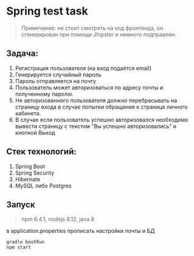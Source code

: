 # Spring test task

> Примечание: не стоит смотреть на код фронтенда, он сгенерирован при помощи Jhipster и немного подправлен.

## Задача:
1. Регистрация пользователя (на вход подаётся email)
2. Генерируется случайный пароль
3. Пароль отправляется на почту
4. Пользователь может авторизоваться по адресу почты и полученному паролю.
5. Не авторизованного пользователя должно перебрасывать на страницу входа в случае попытки обращения к странице личного кабинета.
6. В случае если пользователь успешно авторизовался необходимо вывести страницу с текстом "Вы успешно авторизовались" и кнопкой Выход

## Стек технологий:
1. Spring Boot
2. Spring Security
3. Hibernate
4. MySQL либо Postgres

## Запуск
> npm 6.4.1, nodejs 8.12, java 8

в application.properties прописать настройки почты и БД
```
gradle bootRun
npm start
```